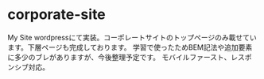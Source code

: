 # corporate-site
My Site
wordpressにて実装。コーポレートサイトのトップページのみ載せています。下層ページも完成しております。
学習で使ったためBEM記法や追加要素に多少のブレがありますが、今後整理予定です。
モバイルファースト、レスポンシブ対応。
